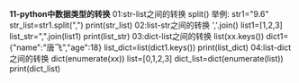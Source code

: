 **11-python中数据类型的转换**
01:str-list之间的转换 split()
举例:
    str1="9.6"
    str_list=str1.split(",")
    print(str_list)
02:list-str之间的转换 ','.join()
    list1=[1,2,3]
    list_str=",".join(list1)
    print(list_str)
03:dict-list之间的转换  list(xx.keys())
    dict1={"name":"唐飞","age":18}
    list_dict=list(dict1.keys())
    print(list_dict)
04:list-dict之间的转换   dict(enumerate(xx))
    list=[0,1,2,3]
    dict_list=dict(enumerate(list))
    print(dict_list)